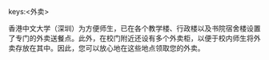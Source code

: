 keys:<外卖>


香港中文大学（深圳）为方便师生，已在各个教学楼、行政楼以及书院宿舍楼设置了专门的外卖送餐点。此外，在校门附近还设有多个外卖柜，以便于校内师生将外卖存放在其中。因此，您可以放心地在这些地点领取您的外卖。